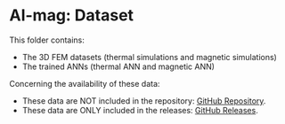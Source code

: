 # AI-mag: Dataset

This folder contains:
* The 3D FEM datasets (thermal simulations and magnetic simulations)
* The trained ANNs (thermal ANN and magnetic ANN)

Concerning the availability of these data:
* These data are NOT included in the repository: [GitHub Repository](https://github.com/ethz-pes/AI-mag).
* These data are ONLY included in the releases: [GitHub Releases](https://github.com/ethz-pes/AI-mag/releases).

